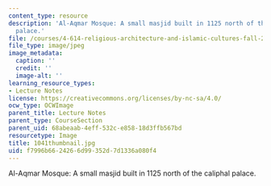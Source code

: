 ```yaml
---
content_type: resource
description: 'Al-Aqmar Mosque: A small masjid built in 1125 north of the caliphal
  palace.'
file: /courses/4-614-religious-architecture-and-islamic-cultures-fall-2002/f7996b6624266d99352d7d1336a080f4_1041thumbnail.jpg
file_type: image/jpeg
image_metadata:
  caption: ''
  credit: ''
  image-alt: ''
learning_resource_types:
- Lecture Notes
license: https://creativecommons.org/licenses/by-nc-sa/4.0/
ocw_type: OCWImage
parent_title: Lecture Notes
parent_type: CourseSection
parent_uid: 68abeaab-4eff-532c-e858-18d3ffb567bd
resourcetype: Image
title: 1041thumbnail.jpg
uid: f7996b66-2426-6d99-352d-7d1336a080f4
---
```

Al-Aqmar Mosque: A small masjid built in 1125 north of the caliphal palace.
